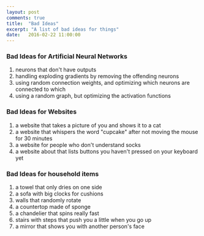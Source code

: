 ```yaml
---
layout: post
comments: true
title:  "Bad Ideas"
excerpt: "A list of bad ideas for things"
date:   2016-02-22 11:00:00
---
```


### Bad Ideas for Artificial Neural Networks

1. neurons that don't have outputs
2. handling exploding gradients by removing the offending neurons
3. using random connection weights, and optimizing which neurons are connected to which
4. using a random graph, but optimizing the activation functions

### Bad Ideas for Websites

1. a website that takes a picture of you and shows it to a cat
2. a website that whispers the word "cupcake" after not moving the mouse for 30 minutes
3. a website for people who don't understand socks
4. a website about that lists buttons you haven't pressed on your keyboard yet

### Bad Ideas for household items

1. a towel that only dries on one side
2. a sofa with big clocks for cushions
3. walls that randomly rotate
4. a countertop made of sponge
5. a chandelier that spins really fast
6. stairs with steps that push you a little when you go up
7. a mirror that shows you with another person's face






